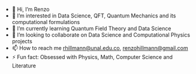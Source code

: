 - 👋 Hi, I’m Renzo
- 👀 I’m interested in Data Science, QFT, Quantum Mechanics and its computational formulations
- 🌱 I’m currently learning Quantum Field Theory and Data Science
- 💞️ I’m looking to collaborate on Data Science and Computational Physics projects
- 📫 How to reach me rhillmann@unal.edu.co, renzohillmann@gmail.com
- ⚡ Fun fact: Obsessed with Physics, Math, Computer Science and Literature

<!---
renzohillmann/renzohillmann is a ✨ special ✨ repository because its `README.md` (this file) appears on your GitHub profile.
You can click the Preview link to take a look at your changes.
--->
